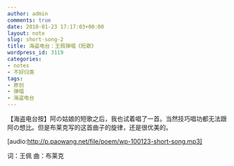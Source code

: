 ```yaml
---
author: admin
comments: true
date: 2010-01-23 17:17:03+00:00
layout: note
slug: short-song-2
title: 海盗电台：王佩弹唱《短歌》
wordpress_id: 3119
categories:
- notes
- 不好归类
tags:
- 原创
- 弹唱
- 海盗电台
---
```


【海盗电台按】阿の姑娘的短歌之后，我也试着唱了一首。当然技巧唱功都无法跟阿の想比。但是布莱克写的这首曲子的旋律，还是很优美的。

[audio:http://p.paowang.net/file/poem/wp-100123-short-song.mp3]

词：王佩
曲：布莱克
